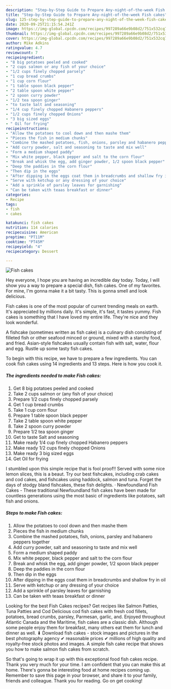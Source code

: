```yaml
---
description: "Step-by-Step Guide to Prepare Any-night-of-the-week Fish cakes"
title: "Step-by-Step Guide to Prepare Any-night-of-the-week Fish cakes"
slug: 125-step-by-step-guide-to-prepare-any-night-of-the-week-fish-cakes
date: 2020-09-25T21:15:54.241Z
image: https://img-global.cpcdn.com/recipes/997289a66e9b08d2/751x532cq70/fish-cakes-recipe-main-photo.jpg
thumbnail: https://img-global.cpcdn.com/recipes/997289a66e9b08d2/751x532cq70/fish-cakes-recipe-main-photo.jpg
cover: https://img-global.cpcdn.com/recipes/997289a66e9b08d2/751x532cq70/fish-cakes-recipe-main-photo.jpg
author: Mike Adkins
ratingvalue: 4.7
reviewcount: 7
recipeingredient:
- "8 big potatoes peeled and cooked"
- "2 cups salmon or any fish of your choice"
- "1/2 cups finely chopped parsely"
- "1 cup bread crumbs"
- "1 cup corn flour"
- "1 table spoon black pepper"
- "2 table spoon white pepper"
- "2 spoon curry powder"
- "1/2 tea spoon ginger"
- "to taste Salt and seasoning"
- "1/4 cup finely chopped Habanero peppers"
- "1/2 cups finely chopped Onions"
- "3 big sized eggs"
- " Oil for frying"
recipeinstructions:
- "Allow the potatoes to cool down and then mashe them"
- "Pieces the fish in medium chunks"
- "Combine the mashed potatoes, fish, onions, parsley and habanero peppers together"
- "Add curry powder, salt and seasoning to taste and mix well"
- "Form a medium shaped paddy"
- "Mix white pepper, black pepper and salt to the corn flour"
- "Break and whisk the egg, add ginger powder, 1/2 spoon black pepper"
- "Deep the paddies in the corn flour"
- "Then dip in the eggs"
- "After dipping in the eggs coat them in breadcrumbs and shallow fry in oil"
- "Serve with ketchup or any dressing of your choice"
- "Add a sprinkle of parsley leaves for garnishing"
- "Can be taken with teaas breakfast or dinner"
categories:
- Recipe
tags:
- fish
- cakes

katakunci: fish cakes 
nutrition: 114 calories
recipecuisine: American
preptime: "PT11M"
cooktime: "PT45M"
recipeyield: "4"
recipecategory: Dessert

---
```



![Fish cakes](https://img-global.cpcdn.com/recipes/997289a66e9b08d2/751x532cq70/fish-cakes-recipe-main-photo.jpg)

Hey everyone, I hope you are having an incredible day today. Today, I will show you a way to prepare a special dish, fish cakes. One of my favorites. For mine, I'm gonna make it a bit tasty. This is gonna smell and look delicious.

Fish cakes is one of the most popular of current trending meals on earth. It's appreciated by millions daily. It's simple, it's fast, it tastes yummy. Fish cakes is something that I have loved my entire life. They're nice and they look wonderful.

A fishcake (sometimes written as fish cake) is a culinary dish consisting of filleted fish or other seafood minced or ground, mixed with a starchy food, and fried. Asian-style fishcakes usually contain fish with salt, water, flour and egg. Rustle up some tasty fish cakes.


To begin with this recipe, we have to prepare a few ingredients. You can cook fish cakes using 14 ingredients and 13 steps. Here is how you cook it.

<!--inarticleads1-->

##### The ingredients needed to make Fish cakes:

1. Get 8 big potatoes peeled and cooked
1. Take 2 cups salmon or (any fish of your choice)
1. Prepare 1/2 cups finely chopped parsely
1. Get 1 cup bread crumbs
1. Take 1 cup corn flour
1. Prepare 1 table spoon black pepper
1. Take 2 table spoon white pepper
1. Take 2 spoon curry powder
1. Prepare 1/2 tea spoon ginger
1. Get to taste Salt and seasoning
1. Make ready 1/4 cup finely chopped Habanero peppers
1. Make ready 1/2 cups finely chopped Onions
1. Make ready 3 big sized eggs
1. Get  Oil for frying


I stumbled upon this simple recipe that is fool proof!! Served with some nice lemon slices, this is a beaut. Try our best fishcakes, including crab cakes and cod cakes, and fishcakes using haddock, salmon and tuna. Forget the days of stodgy bland fishcakes, these fish delights. · Newfoundland Fish Cakes - These traditional Newfoundland fish cakes have been made for countless generations using the most basic of ingredients like potatoes, salt fish and onions. 

<!--inarticleads2-->

##### Steps to make Fish cakes:

1. Allow the potatoes to cool down and then mashe them
1. Pieces the fish in medium chunks
1. Combine the mashed potatoes, fish, onions, parsley and habanero peppers together
1. Add curry powder, salt and seasoning to taste and mix well
1. Form a medium shaped paddy
1. Mix white pepper, black pepper and salt to the corn flour
1. Break and whisk the egg, add ginger powder, 1/2 spoon black pepper
1. Deep the paddies in the corn flour
1. Then dip in the eggs
1. After dipping in the eggs coat them in breadcrumbs and shallow fry in oil
1. Serve with ketchup or any dressing of your choice
1. Add a sprinkle of parsley leaves for garnishing
1. Can be taken with teaas breakfast or dinner


Looking for the best Fish Cakes recipes? Get recipes like Salmon Patties, Tuna Patties and Cod Delicious cod fish cakes with fresh cod fillets, potatoes, bread crumbs, parsley, Parmesan, garlic, and. Enjoyed throughout Atlantic Canada and the Maritime, fish cakes are a classic dish. Although some people enjoy them for breakfast, many others eat them for lunch and dinner as well. ⬇ Download fish cakes - stock images and pictures in the best photography agency ✔ reasonable prices ✔ millions of high quality and royalty-free stock photos and images. A simple fish cake recipe that shows you how to make salmon fish cakes from scratch. 

So that's going to wrap it up with this exceptional food fish cakes recipe. Thank you very much for your time. I am confident that you can make this at home. There's gonna be interesting food at home recipes coming up. Remember to save this page in your browser, and share it to your family, friends and colleague. Thank you for reading. Go on get cooking!
